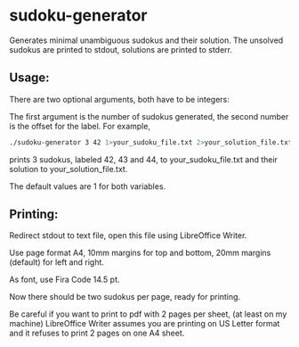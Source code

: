 # sudoku-generator

Generates minimal unambiguous sudokus and their solution.
The unsolved sudokus are printed to stdout, solutions are printed to stderr.

## Usage:
There are two optional arguments, both have to be integers:

The first argument is the number of sudokus generated, the second number is the offset for the label.
For example,

```bash
./sudoku-generator 3 42 1>your_sudoku_file.txt 2>your_solution_file.txt
```
prints 3 sudokus, labeled 42, 43 and 44, to your_sudoku_file.txt and their solution to your_solution_file.txt.

The default values are 1 for both variables.

## Printing:
Redirect stdout to text file, open this file using LibreOffice Writer.

Use page format A4, 10mm margins for top and bottom, 20mm margins (default) for left and right.

As font, use Fira Code 14.5 pt.

Now there should be two sudokus per page, ready for printing.

Be careful if you want to print to pdf with 2 pages per sheet, (at least on my machine) LibreOffice Writer
assumes you are printing on US Letter format and it refuses to print 2 pages on one A4 sheet.